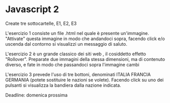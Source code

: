 # Javascript 2

Create tre sottocartelle, E1, E2, E3

L'esercizio 1 consiste un file .html nel quale è presente un'immagine. "Attivate" questa immagine in modo che andandoci sopra, facendo click e/o uscenda dal contorno si visualizzi un messaggio di saluto. 

L'esercizio 2 è un grande classico dei siti web , il cosiddetto effetto "Rollover". Preparate due immagini della stessa dimensioni, ma di contenuto diverso, e fate in modo che passandoci sopra l'immagine cambi

L'esercizio 3 prevede l'uso di tre bottoni, denominati ITALIA FRANCIA GERMANIA (potete sostituire le nazioni se volete). 
Facendo click su uno dei pulsanti si visualizza la bandiera dalla nazione indicata. 

Deadline: domenica prossima

